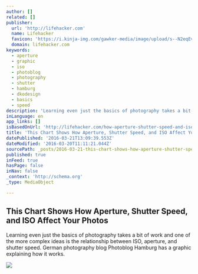 ```yaml
---
author: []
related: []
publisher:
  url: 'http://lifehacker.com'
  name: Lifehacker
  favicon: 'https://i.kinja-img.com/gawker-media/image/upload/s--N2eqEvT8--/c_fill,fl_progressive,g_center,h_80,q_80,w_80/u0939doeuioaqhspkjyc.png'
  domain: lifehacker.com
keywords:
  - aperture
  - graphic
  - iso
  - photoblog
  - photography
  - shutter
  - hamburg
  - dkodesign
  - basics
  - speed
description: 'Learning even just the basics of photography takes a bit of work and one of the more complex ideas is the relationship between ISO, aperture, and shutter speed. German photography blog Photoblog Hamburg has a graphic explaining how it works.'
inLanguage: en
app_links: []
isBasedOnUrl: 'http://lifehacker.com/how-aperture-shutter-speed-and-iso-affect-pictures-sh-1699204484'
title: 'This Chart Shows How Aperture, Shutter Speed, and ISO Affect Your Photos'
datePublished: '2016-03-21T13:09:39.553Z'
dateModified: '2016-03-20T11:11:21.044Z'
sourcePath: _posts/2016-03-21-this-chart-shows-how-aperture-shutter-speed-and-iso-affect.md
published: true
inFeed: true
hasPage: false
inNav: false
_context: 'http://schema.org'
_type: MediaObject

---
```

<article style=""><h1>This Chart Shows How Aperture, Shutter Speed, and ISO Affect Your Photos</h1><p>Learning even just the basics of photography takes a bit of work and one of the more complex ideas is the relationship between ISO, aperture, and shutter speed. German photography blog Photoblog Hamburg has a graphic explaining how it works.</p><img src="http://i.kinja-img.com/gawker-media/image/upload/s--qbgK80GQ--/t7wtiidzzzuz2ccvke80.jpg" /></article>